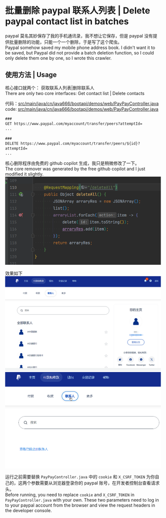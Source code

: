 # 批量删除 paypal 联系人列表 | Delete paypal contact list in batches

paypal 莫名其妙保存了我的手机通讯录，我不想让它保存，但是 paypal 没有提供批量删除的功能，只能一个一个删除，于是写了这个爬虫。  
Paypal somehow saved my mobile phone address book. I didn't want it to be saved, but Paypal did not provide a batch deletion function, so I could only delete them one by one, so I wrote this crawler.

## 使用方法 | Usage
核心接口就两个： 获取联系人列表|删除联系人  
There are only two core interfaces: Get contact list | Delete contacts

代码：[src/main/java/cn/java666/bootapi/demos/web/PayPayController.java](src/main/java/cn/java666/bootapi/demos/web/PayPayController.java)  
code: [src/main/java/cn/java666/bootapi/demos/web/PayPayController.java](src/main/java/cn/java666/bootapi/demos/web/PayPayController.java)
```http
###
GET https://www.paypal.com/myaccount/transfer/peers?attemptId=
...

###
DELETE https://www.paypal.com/myaccount/transfer/peers/${id}?attemptId=
...

```
核心删除程序由免费的 github copilot 生成，我只是稍微修改了一下。  
The core remover was generated by the free github copilot and I just modified it slightly.  
![](.meta/image_37.png)  

效果如下  
![](.meta/image_35.png)  
![](.meta/image_36.png)  


运行之前需要替换 `PayPayController.java` 中的 `cookie` 和 `X_CSRF_TOKEN` 为你自己的，这两个参数需要从浏览器登录你的 paypal 账号，在开发者控制台查看请求头。  
Before running, you need to replace `cookie` and `X_CSRF_TOKEN` in `PayPayController.java` with your own. These two parameters need to log in to your paypal account from the browser and view the request headers in the developer console.
